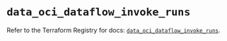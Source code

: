 # `data_oci_dataflow_invoke_runs`

Refer to the Terraform Registry for docs: [`data_oci_dataflow_invoke_runs`](https://registry.terraform.io/providers/hashicorp/oci/7.19.0/docs/data-sources/dataflow_invoke_runs).

